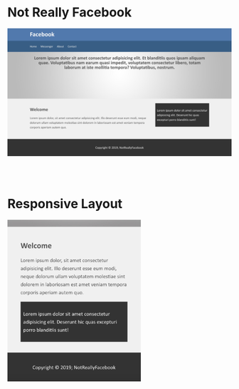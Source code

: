 
# Not Really Facebook
<img src="images/website.jpg" width="800">

<br><br>

# Responsive Layout
<img src="images/website2.jpg" width="300">

